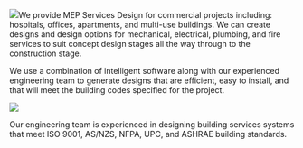 ﻿<img src="/services/mep-1.jpg" class="left">We provide MEP Services Design for
commercial projects including: hospitals, offices, apartments, and multi-use
buildings. We can create designs and design options for mechanical, electrical,
plumbing, and fire services to suit concept design stages all the way through to
the construction stage.

<div class="clear"></div>

We use a combination of intelligent software along with our experienced
engineering team to generate designs that are efficient, easy to install, and
that will meet the building codes specified for the project.

<img src="/services/mep-2.png" class="right">

Our engineering team is experienced in designing building services systems that
meet ISO 9001, AS/NZS, NFPA, UPC, and ASHRAE building standards.
